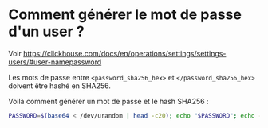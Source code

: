 # Comment générer le mot de passe d'un user ?

Voir https://clickhouse.com/docs/en/operations/settings/settings-users/#user-namepassword

Les mots de passe entre `<password_sha256_hex>` et `</password_sha256_hex>` doivent être hashé en SHA256.

Voilà comment générer un mot de passe et le hash SHA256 :

```bash
PASSWORD=$(base64 < /dev/urandom | head -c20); echo "$PASSWORD"; echo -n "$PASSWORD" | sha256sum | tr -d '-'
```

